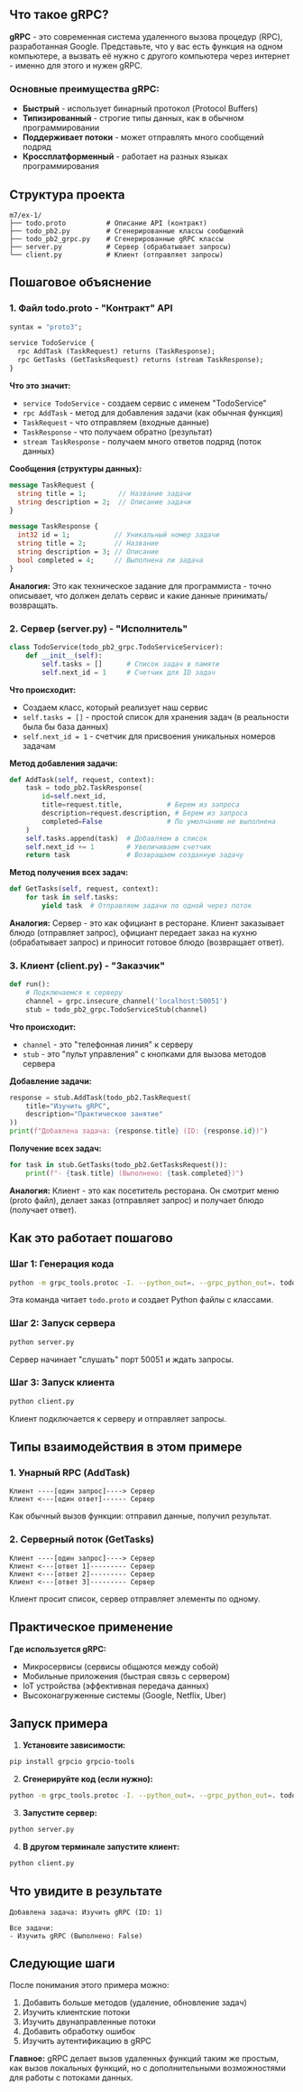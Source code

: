 ## Что такое gRPC?

**gRPC** - это современная система удаленного вызова процедур (RPC), разработанная Google. Представьте, что у вас есть функция на одном компьютере, а вызвать её нужно с другого компьютера через интернет - именно для этого и нужен gRPC.

### Основные преимущества gRPC:

- **Быстрый** - использует бинарный протокол (Protocol Buffers)
- **Типизированный** - строгие типы данных, как в обычном программировании
- **Поддерживает потоки** - может отправлять много сообщений подряд
- **Кроссплатформенный** - работает на разных языках программирования

## Структура проекта

```
m7/ex-1/
├── todo.proto          # Описание API (контракт)
├── todo_pb2.py         # Сгенерированные классы сообщений
├── todo_pb2_grpc.py    # Сгенерированные gRPC классы
├── server.py           # Сервер (обрабатывает запросы)
└── client.py           # Клиент (отправляет запросы)
```

## Пошаговое объяснение

### 1. Файл todo.proto - "Контракт" API

```protobuf
syntax = "proto3";

service TodoService {
  rpc AddTask (TaskRequest) returns (TaskResponse);
  rpc GetTasks (GetTasksRequest) returns (stream TaskResponse);
}
```

**Что это значит:**

- `service TodoService` - создаем сервис с именем "TodoService"
- `rpc AddTask` - метод для добавления задачи (как обычная функция)
- `TaskRequest` - что отправляем (входные данные)
- `TaskResponse` - что получаем обратно (результат)
- `stream TaskResponse` - получаем много ответов подряд (поток данных)

**Сообщения (структуры данных):**

```protobuf
message TaskRequest {
  string title = 1;        // Название задачи
  string description = 2;  // Описание задачи
}

message TaskResponse {
  int32 id = 1;           // Уникальный номер задачи
  string title = 2;       // Название
  string description = 3; // Описание
  bool completed = 4;     // Выполнена ли задача
}
```

**Аналогия:** Это как техническое задание для программиста - точно описывает, что должен делать сервис и какие данные принимать/возвращать.

### 2. Сервер (server.py) - "Исполнитель"

```python
class TodoService(todo_pb2_grpc.TodoServiceServicer):
    def __init__(self):
        self.tasks = []      # Список задач в памяти
        self.next_id = 1     # Счетчик для ID задач
```

**Что происходит:**

- Создаем класс, который реализует наш сервис
- `self.tasks = []` - простой список для хранения задач (в реальности была бы база данных)
- `self.next_id = 1` - счетчик для присвоения уникальных номеров задачам

**Метод добавления задачи:**

```python
def AddTask(self, request, context):
    task = todo_pb2.TaskResponse(
        id=self.next_id,
        title=request.title,           # Берем из запроса
        description=request.description, # Берем из запроса
        completed=False                # По умолчанию не выполнена
    )
    self.tasks.append(task)  # Добавляем в список
    self.next_id += 1        # Увеличиваем счетчик
    return task              # Возвращаем созданную задачу
```

**Метод получения всех задач:**

```python
def GetTasks(self, request, context):
    for task in self.tasks:
        yield task  # Отправляем задачи по одной через поток
```

**Аналогия:** Сервер - это как официант в ресторане. Клиент заказывает блюдо (отправляет запрос), официант передает заказ на кухню (обрабатывает запрос) и приносит готовое блюдо (возвращает ответ).

### 3. Клиент (client.py) - "Заказчик"

```python
def run():
    # Подключаемся к серверу
    channel = grpc.insecure_channel('localhost:50051')
    stub = todo_pb2_grpc.TodoServiceStub(channel)
```

**Что происходит:**

- `channel` - это "телефонная линия" к серверу
- `stub` - это "пульт управления" с кнопками для вызова методов сервера

**Добавление задачи:**

```python
response = stub.AddTask(todo_pb2.TaskRequest(
    title="Изучить gRPC",
    description="Практическое занятие"
))
print(f"Добавлена задача: {response.title} (ID: {response.id})")
```

**Получение всех задач:**

```python
for task in stub.GetTasks(todo_pb2.GetTasksRequest()):
    print(f"- {task.title} (Выполнено: {task.completed})")
```

**Аналогия:** Клиент - это как посетитель ресторана. Он смотрит меню (proto файл), делает заказ (отправляет запрос) и получает блюдо (получает ответ).

## Как это работает пошагово

### Шаг 1: Генерация кода

```bash
python -m grpc_tools.protoc -I. --python_out=. --grpc_python_out=. todo.proto
```

Эта команда читает `todo.proto` и создает Python файлы с классами.

### Шаг 2: Запуск сервера

```bash
python server.py
```

Сервер начинает "слушать" порт 50051 и ждать запросы.

### Шаг 3: Запуск клиента

```bash
python client.py
```

Клиент подключается к серверу и отправляет запросы.

## Типы взаимодействия в этом примере

### 1. Унарный RPC (AddTask)

```
Клиент ----[один запрос]----> Сервер
Клиент <---[один ответ]------ Сервер
```

Как обычный вызов функции: отправил данные, получил результат.

### 2. Серверный поток (GetTasks)

```
Клиент ----[один запрос]----> Сервер
Клиент <---[ответ 1]--------- Сервер
Клиент <---[ответ 2]--------- Сервер
Клиент <---[ответ 3]--------- Сервер
```

Клиент просит список, сервер отправляет элементы по одному.

## Практическое применение

**Где используется gRPC:**

- Микросервисы (сервисы общаются между собой)
- Мобильные приложения (быстрая связь с сервером)
- IoT устройства (эффективная передача данных)
- Высоконагруженные системы (Google, Netflix, Uber)

## Запуск примера

1. **Установите зависимости:**

```bash
pip install grpcio grpcio-tools
```

2. **Сгенерируйте код (если нужно):**

```bash
python -m grpc_tools.protoc -I. --python_out=. --grpc_python_out=. todo.proto
```

3. **Запустите сервер:**

```bash
python server.py
```

4. **В другом терминале запустите клиент:**

```bash
python client.py
```

## Что увидите в результате

```
Добавлена задача: Изучить gRPC (ID: 1)

Все задачи:
- Изучить gRPC (Выполнено: False)
```

## Следующие шаги

После понимания этого примера можно:

1. Добавить больше методов (удаление, обновление задач)
2. Изучить клиентские потоки
3. Изучить двунаправленные потоки
4. Добавить обработку ошибок
5. Изучить аутентификацию в gRPC

**Главное:** gRPC делает вызов удаленных функций таким же простым, как вызов локальных функций, но с дополнительными возможностями для работы с потоками данных.
